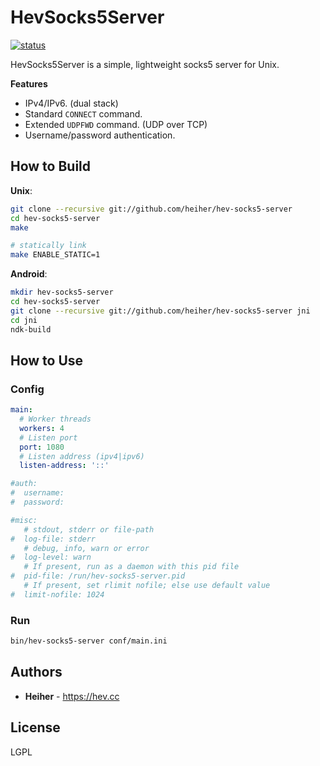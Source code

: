 # HevSocks5Server

[![status](https://gitlab.com/hev/hev-socks5-server/badges/master/pipeline.svg)](https://gitlab.com/hev/hev-socks5-server/commits/master)

HevSocks5Server is a simple, lightweight socks5 server for Unix.

**Features**
* IPv4/IPv6. (dual stack)
* Standard `CONNECT` command.
* Extended `UDPFWD` command. (UDP over TCP)
* Username/password authentication.

## How to Build

**Unix**:
```bash
git clone --recursive git://github.com/heiher/hev-socks5-server
cd hev-socks5-server
make

# statically link
make ENABLE_STATIC=1
```

**Android**:
```bash
mkdir hev-socks5-server
cd hev-socks5-server
git clone --recursive git://github.com/heiher/hev-socks5-server jni
cd jni
ndk-build
```

## How to Use

### Config

```yaml
main:
  # Worker threads
  workers: 4
  # Listen port
  port: 1080
  # Listen address (ipv4|ipv6)
  listen-address: '::'

#auth:
#  username:
#  password:

#misc:
   # stdout, stderr or file-path
#  log-file: stderr
   # debug, info, warn or error
#  log-level: warn
   # If present, run as a daemon with this pid file
#  pid-file: /run/hev-socks5-server.pid
   # If present, set rlimit nofile; else use default value
#  limit-nofile: 1024
```

### Run

```bash
bin/hev-socks5-server conf/main.ini
```

## Authors
* **Heiher** - https://hev.cc

## License
LGPL
